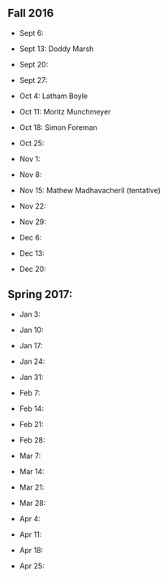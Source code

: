 ## Fall 2016

 - Sept 6:

 - Sept 13: Doddy Marsh

 - Sept 20:

 - Sept 27:

 - Oct 4: Latham Boyle

 - Oct 11: Moritz Munchmeyer

 - Oct 18: Simon Foreman

 - Oct 25:

 - Nov 1:

 - Nov 8:

 - Nov 15: Mathew Madhavacheril (tentative)

 - Nov 22:

 - Nov 29:

 - Dec 6:

 - Dec 13:

 - Dec 20:

## Spring 2017:

 - Jan 3: 

 - Jan 10: 

 - Jan 17: 

 - Jan 24: 

 - Jan 31: 

 - Feb 7: 

 - Feb 14: 

 - Feb 21: 

 - Feb 28: 

 - Mar 7: 

 - Mar 14: 

 - Mar 21: 

 - Mar 28: 

 - Apr 4:

 - Apr 11:

 - Apr 18:

 - Apr 25:

